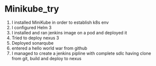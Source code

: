 # Minikube_try
1. I installed MiniKube in order to establish k8s env
2. I configured Helm 3
3. I installed and ran jenkins image on a pod and deployed it
4. Tried to deploy nexus 3
5. Deployed sonarqube
6. entered a hello world war from github
7. I managed to create a jenkins pipline with complete sdlc having clone from git, build and deploy to nexus
